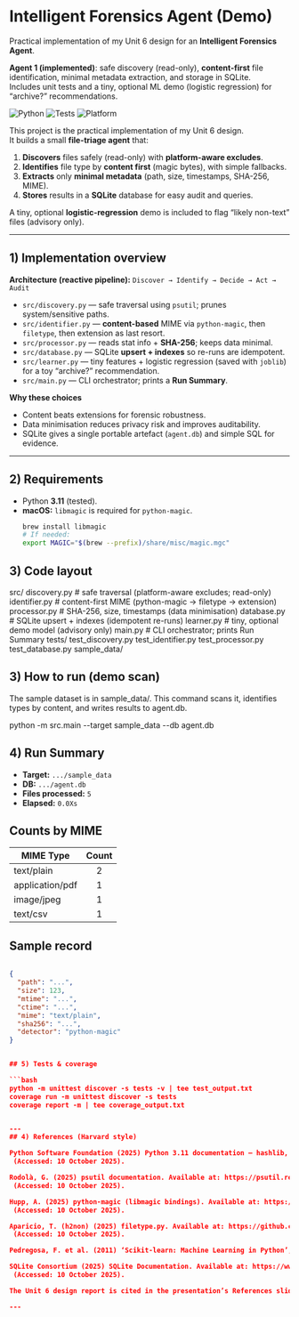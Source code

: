 # Intelligent Forensics Agent (Demo)

Practical implementation of my Unit 6 design for an **Intelligent Forensics Agent**.

**Agent 1 (implemented)**: safe discovery (read-only), **content-first** file identification, minimal metadata extraction, and storage in SQLite.  
Includes unit tests and a tiny, optional ML demo (logistic regression) for “archive?” recommendations.

![Python](https://img.shields.io/badge/python-3.11-blue)
![Tests](https://img.shields.io/badge/tests-unittest-green)
![Platform](https://img.shields.io/badge/platform-macOS%20%7C%20Windows-lightgrey)

This project is the practical implementation of my Unit 6 design.  
It builds a small **file-triage agent** that:

1. **Discovers** files safely (read-only) with **platform-aware excludes**.  
2. **Identifies** file type by **content first** (magic bytes), with simple fallbacks.  
3. **Extracts** only **minimal metadata** (path, size, timestamps, SHA-256, MIME).  
4. **Stores** results in a **SQLite** database for easy audit and queries.

A tiny, optional **logistic-regression** demo is included to flag “likely non-text” files (advisory only).

---

## 1) Implementation overview

**Architecture (reactive pipeline):** `Discover → Identify → Decide → Act → Audit`

- `src/discovery.py` — safe traversal using `psutil`; prunes system/sensitive paths.
- `src/identifier.py` — **content-based** MIME via `python-magic`, then `filetype`, then extension as last resort.
- `src/processor.py` — reads stat info + **SHA-256**; keeps data minimal.
- `src/database.py` — SQLite **upsert + indexes** so re-runs are idempotent.
- `src/learner.py` — tiny features + logistic regression (saved with `joblib`) for a toy “archive?” recommendation.
- `src/main.py` — CLI orchestrator; prints a **Run Summary**.

**Why these choices**
- Content beats extensions for forensic robustness.
- Data minimisation reduces privacy risk and improves auditability.
- SQLite gives a single portable artefact (`agent.db`) and simple SQL for evidence.

---

## 2) Requirements

- Python **3.11** (tested).
- **macOS:** `libmagic` is required for `python-magic`.
  ```bash
  brew install libmagic
  # If needed:
  export MAGIC="$(brew --prefix)/share/misc/magic.mgc"

## 3) Code layout

src/
discovery.py # safe traversal (platform-aware excludes; read-only)
identifier.py # content-first MIME (python-magic → filetype → extension)
processor.py # SHA-256, size, timestamps (data minimisation)
database.py # SQLite upsert + indexes (idempotent re-runs)
learner.py # tiny, optional demo model (advisory only)
main.py # CLI orchestrator; prints Run Summary
tests/
test_discovery.py test_identifier.py test_processor.py test_database.py
sample_data/


## 3) How to run (demo scan)

The sample dataset is in sample_data/. This command scans it, identifies types by content, and writes results to agent.db.

python -m src.main --target sample_data --db agent.db

## 4) Run Summary

- **Target:** `.../sample_data`
- **DB:** `.../agent.db`
- **Files processed:** `5`
- **Elapsed:** `0.0Xs`

## Counts by MIME
| MIME Type           | Count |
|---------------------|:-----:|
| text/plain          |   2   |
| application/pdf     |   1   |
| image/jpeg          |   1   |
| text/csv            |   1   |

## Sample record

```json

{
  "path": "...",
  "size": 123,
  "mtime": "...",
  "ctime": "...",
  "mime": "text/plain",
  "sha256": "...",
  "detector": "python-magic"
}


## 5) Tests & coverage

```bash
python -m unittest discover -s tests -v | tee test_output.txt
coverage run -m unittest discover -s tests
coverage report -m | tee coverage_output.txt


---
## 4) References (Harvard style)

Python Software Foundation (2025) Python 3.11 documentation — hashlib, sqlite3, mimetypes, unittest. Available at: https://docs.python.org/3.11/
 (Accessed: 10 October 2025).

Rodolà, G. (2025) psutil documentation. Available at: https://psutil.readthedocs.io/
 (Accessed: 10 October 2025).

Hupp, A. (2025) python-magic (libmagic bindings). Available at: https://github.com/ahupp/python-magic
 (Accessed: 10 October 2025).

Aparicio, T. (h2non) (2025) filetype.py. Available at: https://github.com/h2non/filetype.py
 (Accessed: 10 October 2025).

Pedregosa, F. et al. (2011) ‘Scikit-learn: Machine Learning in Python’, Journal of Machine Learning Research, 12, pp. 2825–2830.

SQLite Consortium (2025) SQLite Documentation. Available at: https://www.sqlite.org/docs.html
 (Accessed: 10 October 2025).

The Unit 6 design report is cited in the presentation’s References slide.

---
